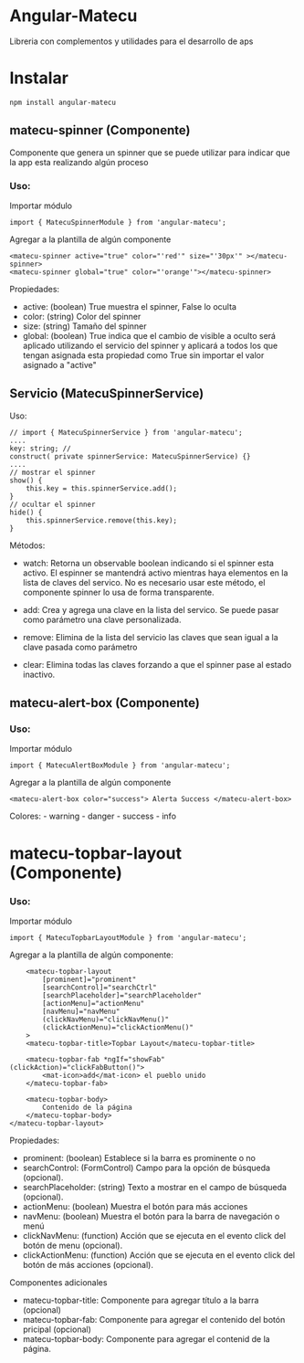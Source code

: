 # Angular-Matecu

Libreria con complementos y utilidades  para el desarrollo de aps


# Instalar

    npm install angular-matecu


## matecu-spinner (Componente)
 

Componente que genera un spinner que se puede utilizar para indicar que la app esta realizando algún proceso

### Uso:

Importar módulo

    import { MatecuSpinnerModule } from 'angular-matecu';

Agregar a la plantilla de algún componente 

    <matecu-spinner active="true" color="'red'" size="'30px'" ></matecu-spinner>
    <matecu-spinner global="true" color="'orange'"></matecu-spinner>

Propiedades:

- active: (boolean) True muestra el spinner, False lo oculta
- color: (string) Color del spinner
- size: (string) Tamaño del spinner
- global: (boolean) True indica que el cambio de visible a oculto será aplicado utilizando el servicio del spinner y aplicará a todos los que tengan asignada esta propiedad como True sin importar el valor asignado a "active"

## Servicio (MatecuSpinnerService)

Uso:

    // import { MatecuSpinnerService } from 'angular-matecu';
    ....
    key: string; // 
    construct( private spinnerService: MatecuSpinnerService) {}
    ....
    // mostrar el spinner
    show() {
        this.key = this.spinnerService.add();
    } 
    // ocultar el spinner
    hide() {
        this.spinnerService.remove(this.key);
    }
    
Métodos:

- watch: Retorna un observable boolean indicando si el spinner esta activo. El espinner se mantendrá activo mientras haya elementos en la lista de claves del servico. No es necesario usar este método, el componente spinner lo usa de forma transparente.

- add: Crea y agrega una clave en la lista del servico. Se puede pasar como parámetro una clave personalizada.

- remove: Elimina de la lista del servicio las claves que sean igual a la clave pasada como parámetro 

- clear: Elimina todas las claves forzando a que el spinner pase al estado inactivo.



## matecu-alert-box (Componente)



### Uso:

Importar módulo

    import { MatecuAlertBoxModule } from 'angular-matecu';

Agregar a la plantilla de algún componente 

    <matecu-alert-box color="success"> Alerta Success </matecu-alert-box>

Colores: 
    - warning
    - danger
    - success
    - info

# matecu-topbar-layout (Componente)

### Uso:

Importar módulo

    import { MatecuTopbarLayoutModule } from 'angular-matecu';


Agregar a la plantilla de algún componente:

        <matecu-topbar-layout
            [prominent]="prominent"
            [searchControl]="searchCtrl"
            [searchPlaceholder]="searchPlaceholder"
            [actionMenu]="actionMenu"
            [navMenu]="navMenu"
            (clickNavMenu)="clickNavMenu()"
            (clickActionMenu)="clickActionMenu()"
        >
        <matecu-topbar-title>Topbar Layout</matecu-topbar-title>
  
        <matecu-topbar-fab *ngIf="showFab" (clickAction)="clickFabButton()">
            <mat-icon>add</mat-icon> el pueblo unido
        </matecu-topbar-fab>

        <matecu-topbar-body>
            Contenido de la página
        </matecu-topbar-body>
    </matecu-topbar-layout>

Propiedades:

- prominent: (boolean) Establece si la barra es prominente o no
- searchControl: (FormControl) Campo para la opción de búsqueda (opcional).
- searchPlaceholder: (string) Texto a mostrar en el campo de búsqueda (opcional).
- actionMenu: (boolean) Muestra el botón para más acciones
- navMenu: (boolean) Muestra el botón para la barra de navegación o menú
- clickNavMenu: (function) Acción que se ejecuta en el evento click del botón de menu (opcional).
- clickActionMenu: (function) Acción que se ejecuta en el evento click del botón de más acciones (opcional).

Componentes adicionales

- matecu-topbar-title: Componente para agregar título a la barra (opcional)
- matecu-topbar-fab: Componente para agregar el contenido del botón pricipal (opcional)
- matecu-topbar-body: Componente para agregar el contenid de la página.
